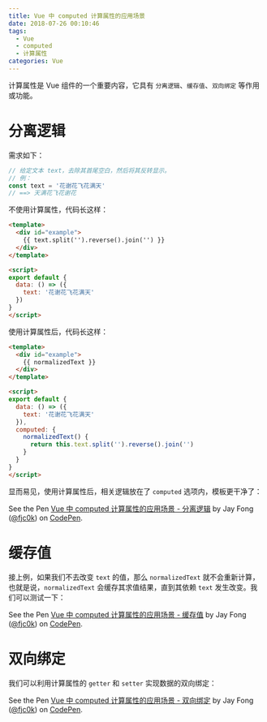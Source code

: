 ```yaml
---
title: Vue 中 computed 计算属性的应用场景
date: 2018-07-26 00:10:46
tags:
  - Vue
  - computed
  - 计算属性
categories: Vue
---
```


计算属性是 Vue 组件的一个重要内容，它具有 `分离逻辑`、`缓存值`、`双向绑定` 等作用或功能。
<!-- more -->

# 分离逻辑

需求如下：

```js
// 给定文本 text，去除其首尾空白，然后将其反转显示。
// 例：
const text = '花谢花飞花满天'
// ==> 天满花飞花谢花
```

不使用计算属性，代码长这样：

```html
<template>
  <div id="example">
    {{ text.split('').reverse().join('') }}
  </div>
</template>

<script>
export default {
  data: () => ({
    text: '花谢花飞花满天'
  })
}
</script>
```

使用计算属性后，代码长这样：

```html
<template>
  <div id="example">
    {{ normalizedText }}
  </div>
</template>

<script>
export default {
  data: () => ({
    text: '花谢花飞花满天'
  }),
  computed: {
    normalizedText() {
      return this.text.split('').reverse().join('')
    }
  }
}
</script>
```

显而易见，使用计算属性后，相关逻辑放在了 `computed` 选项内，模板更干净了：

<p data-height="300" data-theme-id="34125" data-slug-hash="ejEjyN" data-default-tab="html,result" data-user="fjc0k" data-pen-title="Vue 中 computed 计算属性的应用场景 - 分离逻辑" class="codepen">See the Pen <a href="https://codepen.io/fjc0k/pen/ejEjyN/">Vue 中 computed 计算属性的应用场景 - 分离逻辑</a> by Jay Fong (<a href="https://codepen.io/fjc0k">@fjc0k</a>) on <a href="https://codepen.io">CodePen</a>.</p>
<script async src="https://static.codepen.io/assets/embed/ei.js"></script>

# 缓存值

接上例，如果我们不去改变 `text` 的值，那么 `normalizedText` 就不会重新计算，也就是说，`normalizedText` 会缓存其求值结果，直到其依赖 `text` 发生改变。我们可以测试一下：

<p data-height="300" data-theme-id="34125" data-slug-hash="OwjoxL" data-default-tab="html,result" data-user="fjc0k" data-pen-title="Vue 中 computed 计算属性的应用场景 - 缓存值" class="codepen">See the Pen <a href="https://codepen.io/fjc0k/pen/OwjoxL/">Vue 中 computed 计算属性的应用场景 - 缓存值</a> by Jay Fong (<a href="https://codepen.io/fjc0k">@fjc0k</a>) on <a href="https://codepen.io">CodePen</a>.</p>
<script async src="https://static.codepen.io/assets/embed/ei.js"></script>

# 双向绑定

我们可以利用计算属性的 `getter` 和 `setter` 实现数据的双向绑定：

<p data-height="300" data-theme-id="34125" data-slug-hash="xJLyXN" data-default-tab="html,result" data-user="fjc0k" data-pen-title="Vue 中 computed 计算属性的应用场景 - 双向绑定" class="codepen">See the Pen <a href="https://codepen.io/fjc0k/pen/xJLyXN/">Vue 中 computed 计算属性的应用场景 - 双向绑定</a> by Jay Fong (<a href="https://codepen.io/fjc0k">@fjc0k</a>) on <a href="https://codepen.io">CodePen</a>.</p>
<script async src="https://static.codepen.io/assets/embed/ei.js"></script>
